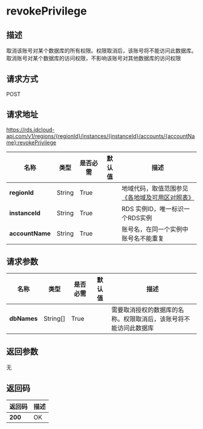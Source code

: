# revokePrivilege


## 描述
取消该账号对某个数据库的所有权限。权限取消后，该账号将不能访问此数据库。取消账号对某个数据库的访问权限，不影响该账号对其他数据库的访问权限

## 请求方式
POST

## 请求地址
https://rds.jdcloud-api.com/v1/regions/{regionId}/instances/{instanceId}/accounts/{accountName}:revokePrivilege

|名称|类型|是否必需|默认值|描述|
|---|---|---|---|---|
|**regionId**|String|True| |地域代码，取值范围参见[《各地域及可用区对照表》](../Enum-Definitions/Regions-AZ.md)|
|**instanceId**|String|True| |RDS 实例ID，唯一标识一个RDS实例|
|**accountName**|String|True| |账号名，在同一个实例中账号名不能重复|

## 请求参数
|名称|类型|是否必需|默认值|描述|
|---|---|---|---|---|
|**dbNames**|String[]|True| |需要取消授权的数据库的名称。权限取消后，该账号将不能访问此数据库|


## 返回参数
无


## 返回码
|返回码|描述|
|---|---|
|**200**|OK|
